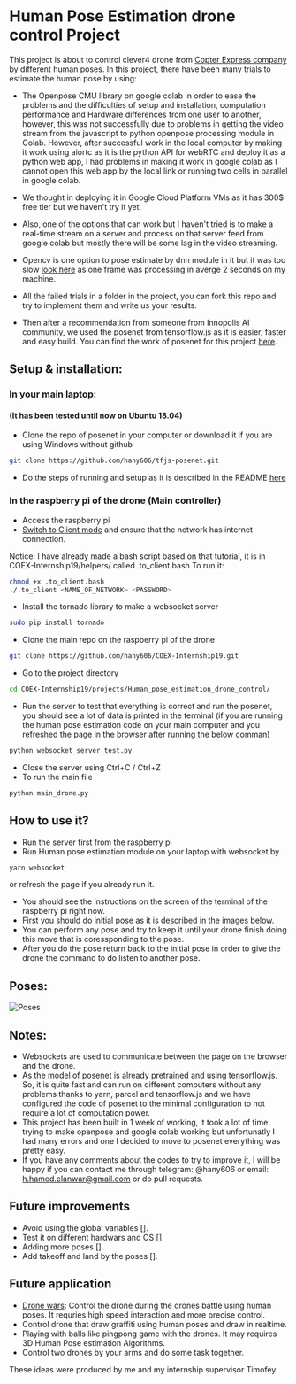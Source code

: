 # Human Pose Estimation drone control Project

This project is about to control clever4 drone from [Copter Express company](https://copterexpress.com/) by different human poses.
In this project, there have been many trials to estimate the human pose by using:

- The Openpose CMU library on google colab in order to ease the problems and the difficulties of setup and installation, computation performance and Hardware differences from one user to another, however, this was not successfully due to problems in getting the video stream from the javascript to python openpose processing module in Colab. However, after successful work in the local computer by making it work using aiortc as it is the python API for webRTC and deploy it as a python web app, I had problems in making it work in google colab as I cannot open this web app by the local link or running two cells in parallel in google colab.

- We thought in deploying it in Google Cloud Platform VMs as it has 300$ free tier but we haven't try it yet.
- Also, one of the options that can work but I haven't tried is to make a real-time stream on a server and process on that server feed from google colab but mostly there will be some lag in the video streaming.
- Opencv is one option to pose estimate by dnn module in it but it was too slow [look here](https://www.learnopencv.com/tag/openpose/) as one frame was processing in averge 2 seconds on my machine. 
- All the failed trials in a folder in the project, you can fork this repo and try to implement them and write us your results. 
- Then after a recommendation from someone from Innopolis AI community, we used the posenet from tensorflow.js as it is easier, faster and easy build. You can find the work of posenet for this project [here](https://github.com/hany606/tfjs-posenet).

## Setup & installation:
### In your main laptop:
#### (It has been tested until now on Ubuntu 18.04)
- Clone the repo of posenet in your computer or download it if you are using Windows without github
```sh
git clone https://github.com/hany606/tfjs-posenet.git
```
- Do the steps of running and setup as it is described in the README [here](https://github.com/hany606/tfjs-posenet/tree/master/posenet)

### In the raspberry pi of the drone (Main controller)
- Access the raspberry pi
- [Switch to Client mode](https://clever.copterexpress.com/en/network.html) and ensure that the network has internet connection. 

Notice: I have already made a bash script based on that tutorial, it is in COEX-Internship19/helpers/ called .to_client.bash
To run it:
```sh
chmod +x .to_client.bash
./.to_client <NAME_OF_NETWORK> <PASSWORD>
```
- Install the tornado library to make a websocket server
```sh
sudo pip install tornado
```
- Clone the main repo on the raspberry pi of the drone
```sh
git clone https://github.com/hany606/COEX-Internship19.git
```
- Go to the project directory
```sh
cd COEX-Internship19/projects/Human_pose_estimation_drone_control/
```
- Run the server to test that everything is correct and run the posenet, you should see a lot of data is printed in the terminal (if you are running the human pose estimation code on your main computer and you refreshed the page in the browser after running the below comman)
```sh
python websocket_server_test.py
```
- Close the server using Ctrl+C / Ctrl+Z
- To run the main file 
```sh
python main_drone.py
```

## How to use it?
- Run the server first from the raspberry pi
- Run Human pose estimation module on your laptop with websocket by
```sh
yarn websocket
```
or refresh the page if you already run it.
- You should see the instructions on the screen of the terminal of the raspberry pi right now.
- First you should do initial pose as it is described in the images below.
- You can perform any pose and try to keep it until your drone finish doing this move that is coressponding to the pose.
- After you do the pose return back to the initial pose in order to give the drone the command to do listen to another pose.

## Poses:
![Poses](https://github.com/hany606/COEX-Internship19/blob/master/projects/Human_pose_estimation_drone_control/Poses.jpg)

## Notes:
- Websockets are used to communicate between the page on the browser and the drone.
- As the model of posenet is already pretrained and using tensorflow.js. So, it is quite fast and can run on different computers without any problems thanks to yarn, parcel and tensorflow.js and we have configured the code of posenet to the minimal configuration to not require a lot of computation power.
- This project has been built in 1 week of working, it took a lot of time trying to make openpose and google colab working but unfortunatly I had many errors and one I decided to move to posenet everything was pretty easy.
- If you have any comments about the codes to try to improve it, I will be happy if you can contact me through telegram: @hany606 or email: h.hamed.elanwar@gmail.com or do pull requests.

## Future improvements
- Avoid using the global variables [].
- Test it on different hardwars and OS [].
- Adding more poses [].
- Add takeoff and land by the poses [].

## Future application
- [Drone wars](https://web.facebook.com/COEXDrones/photos/pcb.1129309377266616/1129308437266710/?type=3&theater): Control the drone during the drones battle using human poses. It requries high speed interaction and more precise control.
- Control drone that draw graffiti using human poses and draw in realtime.
- Playing with balls like pingpong game with the drones. It may requires 3D Human Pose estimation Algorithms.
- Control two drones by your arms and do some task together.

These ideas were produced by me and my internship supervisor Timofey.

